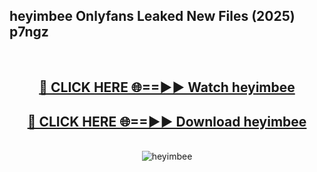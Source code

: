 <h2>heyimbee Onlyfans Leaked New Files (2025) p7ngz</h2>
<br>
<div align="center">
<h2><a href="https://mediafiles.top/heyimbee&ref=git" rel="nofollow">🔴 CLICK HERE 🌐==►► Watch heyimbee</a></h2>
<h2><a href="https://mediafiles.top/heyimbee&ref=git" rel="nofollow">🔴 CLICK HERE 🌐==►► Download heyimbee</a></h2>
<br>
<a href="https://mediafiles.top/heyimbee&ref=git" rel="nofollow" data-target="animated-image.originalLink"><img src="https://i.ibb.co.com/xMMVF88/686577567.gif" alt="heyimbee" style="max-width: 100%; display: inline-block;" data-target="animated-image.originalImage"></a>
</div>
<br>
<br>